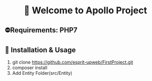 # <h1 align="center" >👋 Welcome to  Apollo Project  </h1>
##  ⛔Requirements: PHP7
## :wrench: Installation & Usage
1. git clone https://github.com/esprit-upweb/FirstProject.git
2. composer install
3. Add Entity Folder(src/Entity)